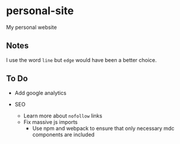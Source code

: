 # personal-site

My personal website

## Notes

I use the word `line` but `edge` would have been a better choice.

## To Do

- Add google analytics

- SEO
  - Learn more about `nofollow` links
  - Fix massive js imports
    - Use npm and webpack to ensure that only necessary mdc components are included
